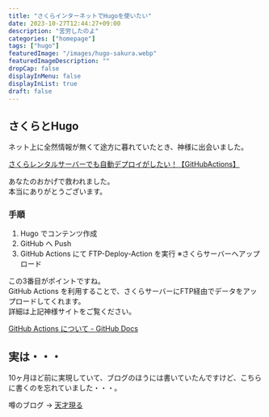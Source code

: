 ```yaml
---
title: "さくらインターネットでHugoを使いたい"
date: 2023-10-27T12:44:27+09:00
description: "苦労したのよ"
categories: ["homepage"]
tags: ["hugo"]
featuredImage: "/images/hugo-sakura.webp"
featuredImageDescription: ""
dropCap: false
displayInMenu: false
displayInList: true
draft: false
---
```

## さくらとHugo

ネット上に全然情報が無くて途方に暮れていたとき、神様に出会いました。  

[さくらレンタルサーバーでも自動デプロイがしたい！【GitHubActions】](https://zenn.dev/mamezou/articles/23a221c7287cf6)  

あなたのおかげで救われました。  
本当にありがとうございます。  

### 手順

1. Hugo でコンテンツ作成
1. GitHub へ Push
1. GitHub Actions にて FTP-Deploy-Action を実行 ※さくらサーバーへアップロード

この3番目がポイントですね。  
GitHub Actions を利用することで、さくらサーバーにFTP経由でデータをアップロードしてくれます。  
詳細は上記神様サイトをご覧ください。

[GitHub Actions について - GitHub Docs](https://docs.github.com/ja/actions/learn-github-actions)  

## 実は・・・

10ヶ月ほど前に実現していて、ブログのほうには書いていたんですけど、こちらに書くのを忘れていました・・・。  

噂のブログ → [天才現る](https://k-kaz.net/blog2/post/2022/12/27/)  
